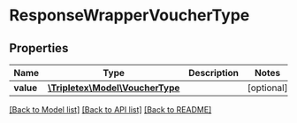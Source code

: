 # ResponseWrapperVoucherType

## Properties
Name | Type | Description | Notes
------------ | ------------- | ------------- | -------------
**value** | [**\Tripletex\Model\VoucherType**](VoucherType.md) |  | [optional] 

[[Back to Model list]](../README.md#documentation-for-models) [[Back to API list]](../README.md#documentation-for-api-endpoints) [[Back to README]](../README.md)

